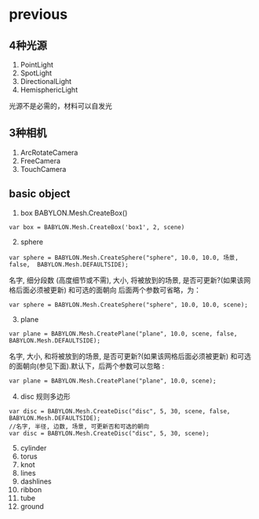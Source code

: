 # previous
## 4种光源
1. PointLight
2. SpotLight
3. DirectionalLight
4. HemisphericLight

光源不是必需的，材料可以自发光
## 3种相机
1. ArcRotateCamera
2. FreeCamera
3. TouchCamera

## basic object
1. box
BABYLON.Mesh.CreateBox()
```
var box = BABYLON.Mesh.CreateBox('box1', 2, scene)
```

2. sphere
```
var sphere = BABYLON.Mesh.CreateSphere("sphere", 10.0, 10.0, 场景, false,  BABYLON.Mesh.DEFAULTSIDE);
```
名字, 细分段数 (高度细节或不需), 大小, 将被放到的场景, 是否可更新?(如果该网格后面必须被更新) 和可选的面朝向
后面两个参数可省略，为：
```
var sphere = BABYLON.Mesh.CreateSphere("sphere", 10.0, 10.0, scene);
```

3. plane
```
var plane = BABYLON.Mesh.CreatePlane("plane", 10.0, scene, false, BABYLON.Mesh.DEFAULTSIDE);
```
名字, 大小, 和将被放到的场景, 是否可更新?(如果该网格后面必须被更新) 和可选的面朝向(参见下面).默认下，后两个参数可以忽略 :
```
var plane = BABYLON.Mesh.CreatePlane("plane", 10.0, scene);
```
4. disc
规则多边形
```
var disc = BABYLON.Mesh.CreateDisc("disc", 5, 30, scene, false, BABYLON.Mesh.DEFAULTSIDE);
//名字, 半径, 边数, 场景, 可更新否和可选的朝向
var disc = BABYLON.Mesh.CreateDisc("disc", 5, 30, scene);
```
5. cylinder
6. torus
7. knot
8. lines
9. dashlines
10. ribbon
11. tube
12. ground
